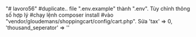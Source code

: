 "# lavoro56"
#duplicate.. file ".env.example" thành ".env". Tùy chỉnh thông số hợp lý
#chạy lệnh composer install
#vào "vendor/gloudemans/shoppingcart/config/cart.php". Sửa 'tax' => 0, 'thousand_seperator' => ''
